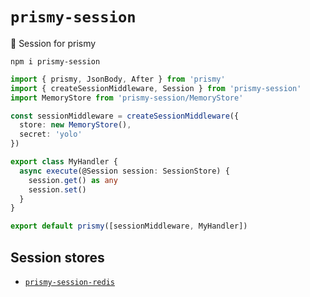 # `prismy-session`

:ledger: Session for prismy

```
npm i prismy-session
```

```ts
import { prismy, JsonBody, After } from 'prismy'
import { createSessionMiddleware, Session } from 'prismy-session'
import MemoryStore from 'prismy-session/MemoryStore'

const sessionMiddleware = createSessionMiddleware({
  store: new MemoryStore(),
  secret: 'yolo'
})

export class MyHandler {
  async execute(@Session session: SessionStore) {
    session.get() as any
    session.set()
  }
}

export default prismy([sessionMiddleware, MyHandler])
```

## Session stores

- [`prismy-session-redis`](https://github.com/prismyland/prismy-session-redis)
